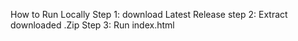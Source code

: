 How to Run Locally
Step 1: download Latest Release
step 2: Extract downloaded .Zip
Step 3: Run index.html
